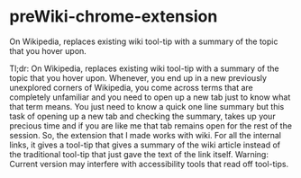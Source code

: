 # preWiki-chrome-extension
On Wikipedia, replaces existing wiki tool-tip with a summary of the topic that you hover upon.

Tl;dr: On Wikipedia, replaces existing wiki tool-tip with a summary of the topic that you hover upon.  Whenever, you end up in a new previously unexplored corners of Wikipedia, you come across terms that are completely unfamiliar and you need to open up a new tab just to know what that term means. You just need to know a quick one line summary but this task of opening up a new tab and checking the summary, takes up your precious time and if you are like me that tab remains open for the rest of the session. So, the extension that I made works with wiki. For all the internal links, it gives a tool-tip that gives a summary of the wiki article instead of the traditional tool-tip that just gave the text of the link itself.  Warning: Current version may interfere with accessibility tools that read off tool-tips.
